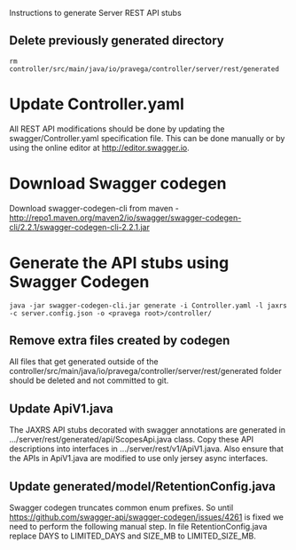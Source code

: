 <!--
Copyright (c) 2017 Dell Inc., or its subsidiaries. All Rights Reserved.

Licensed under the Apache License, Version 2.0 (the "License");
you may not use this file except in compliance with the License.
You may obtain a copy of the License at

    http://www.apache.org/licenses/LICENSE-2.0
-->
Instructions to generate Server REST API stubs

## Delete previously generated directory
```
rm controller/src/main/java/io/pravega/controller/server/rest/generated
```

# Update Controller.yaml
All REST API modifications should be done by updating the swagger/Controller.yaml specification file.
This can be done manually or by using the online editor at http://editor.swagger.io.

# Download Swagger codegen
Download swagger-codegen-cli from maven - http://repo1.maven.org/maven2/io/swagger/swagger-codegen-cli/2.2.1/swagger-codegen-cli-2.2.1.jar

# Generate the API stubs using Swagger Codegen 
```
java -jar swagger-codegen-cli.jar generate -i Controller.yaml -l jaxrs -c server.config.json -o <pravega root>/controller/
```

## Remove extra files created by codegen
All files that get generated outside of the controller/src/main/java/io/pravega/controller/server/rest/generated folder should be deleted and not committed to git.

## Update ApiV1.java
The JAXRS API stubs decorated with swagger annotations are generated in .../server/rest/generated/api/ScopesApi.java class.
Copy these API descriptions into interfaces in .../server/rest/v1/ApiV1.java. Also ensure that the APIs in ApiV1.java are modified to use only jersey async interfaces.

## Update generated/model/RetentionConfig.java
Swagger codegen truncates common enum prefixes. So until https://github.com/swagger-api/swagger-codegen/issues/4261 is fixed we need to perform the following manual step.
In file RetentionConfig.java replace DAYS to LIMITED_DAYS and SIZE_MB to LIMITED_SIZE_MB.
